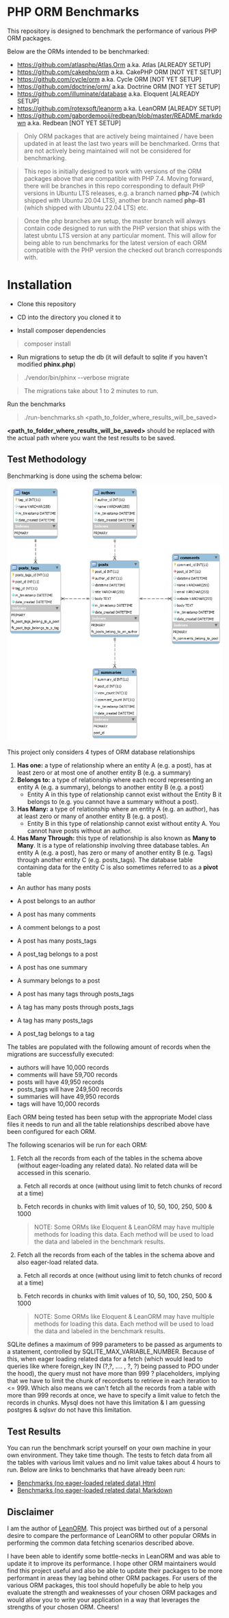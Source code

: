 # PHP ORM Benchmarks

This repository is designed to benchmark the performance of various PHP ORM packages.

Below are the ORMs intended to be benchmarked:

- https://github.com/atlasphp/Atlas.Orm a.ka. Atlas [ALREADY SETUP]
- https://github.com/cakephp/orm a.ka. CakePHP ORM [NOT YET SETUP]
- https://github.com/cycle/orm a.ka. Cycle ORM [NOT YET SETUP]
- https://github.com/doctrine/orm/ a.ka. Doctrine ORM [NOT YET SETUP]
- https://github.com/illuminate/database a.ka. Eloquent [ALREADY SETUP]
- https://github.com/rotexsoft/leanorm a.ka. LeanORM [ALREADY SETUP]
- https://github.com/gabordemooij/redbean/blob/master/README.markdown a.ka. Redbean [NOT YET SETUP]

> Only ORM packages that are actively being maintained / have been 
updated in at least the last two years will be benchmarked. Orms that are not
actively being maintained will not be considered for benchmarking.

> This repo is initially designed to work with versions of the ORM packages
above that are compatible with PHP 7.4. Moving forward, there will be branches 
in this repo corresponding to default PHP versions in Ubuntu LTS releases, e.g. 
a branch named **php-74** (which shipped with Ubuntu 20.04 LTS), another branch
named **php-81** (which shipped with Ubuntu 22.04 LTS) etc. 

> Once the php branches are setup, the master branch will always contain code 
designed to run with the PHP version that ships with the latest ubntu LTS version 
at any particular moment. This will allow for being able to run benchmarks for the 
latest version of each ORM compatible with the PHP version the checked out branch 
corresponds with.


# Installation

- Clone this repository

- CD into the directory you cloned it to

- Install composer dependencies
>composer install

- Run migrations to setup the db (it will default to sqlite if you haven't modified **phinx.php**)
>./vendor/bin/phinx --verbose migrate

> The migrations take about 1 to 2 minutes to run.

Run the benchmarks

> ./run-benchmarks.sh <path_to_folder_where_results_will_be_saved>

**<path_to_folder_where_results_will_be_saved>** should be replaced with the actual path where you want the test results to be saved.

## Test Methodology

Benchmarking is done using the schema below:

![Blog Schema](blog-db.png)

This project only considers 4 types of ORM database relationships
1. **Has one:** a type of relationship where an entity A (e.g. a post), has at least zero or at most one of another entity B (e.g. a summary)
2. **Belongs to:** a type of relationship where each record representing an entity A (e.g. a summary), belongs to another entity B (e.g. a post)
    - Entity A in this type of relationship cannot exist without the Entity B it belongs to (e.g. you cannot have a summary without a post).
3. **Has Many:** a type of relationship where an entity A (e.g. an author),  has at least zero or many of another entity B (e.g. a post). 
    - Entity B in this type of relationship cannot exist without entity A. You cannot have posts without an author.
4. **Has Many Through:** this type of relationship is also known as **Many to Many**. It is a type of relationship involving three database tables. An entity A (e.g. a post), has zero or many of another entity B (e.g. Tags) through another entity C (e.g. posts_tags). The database table containing data for the entity C is also sometimes referred to as a **pivot** table

- An author has many posts
- A post belongs to an author

- A post has many comments
- A comment belongs to a post

- A post has many posts_tags
- A post_tag belongs to a post

- A post has one summary
- A summary belongs to a post

- A post has many tags through posts_tags
- A tag has many posts through posts_tags

- A tag has many posts_tags
- A post_tag belongs to a tag

The tables are populated with the following amount of records when the migrations are successfully executed:

- authors will have 10,000 records
- comments will have 59,700 records
- posts will have 49,950 records
- posts_tags will have 249,500 records
- summaries will have 49,950 records
- tags will have 10,000 records

Each ORM being tested has been setup with the appropriate Model class files it 
needs to run and all the table relationships described above have been configured 
for each ORM.

The following scenarios will be run for each ORM:

1. Fetch all the records from each of the tables in the schema above 
(without eager-loading any related data). No related data will be 
accessed in this scenario.

    a. Fetch all records at once (without using limit to fetch chunks of record at a time)

    b. Fetch records in chunks with limit values of 10, 50, 100, 250, 500 & 1000 
    > NOTE: Some ORMs like Eloquent & LeanORM may have multiple methods for loading this data. Each method will be used to load the data and labeled in the benchmark results.

2. Fetch all the records from each of the tables in the schema above 
and also eager-load related data.

    a. Fetch all records at once (without using limit to fetch chunks of record at a time)
    
    b. Fetch records in chunks with limit values of 10, 50, 100, 250, 500 & 1000 
    > NOTE: Some ORMs like Eloquent & LeanORM may have multiple methods for loading this data. Each method will be used to load the data and labeled in the benchmark results.


SQLite defines a maximum of 999 parameters to be passed as arguments to a 
statement, controlled by SQLITE_MAX_VARIABLE_NUMBER. Because of this, when
eager loading related data for a fetch (which would lead to queries like
where foreign_key IN (?,?, .... , ?, ?) being passed to PDO under the hood),
the query must not have more than 999 ? placeholders, implying that we have 
to limit the chunk of recordsets to retrieve in each iteration to <= 999. 
Which also means we can't fetch all the records from a table with more than
999 records at once, we have to specify a limit value to fetch the records
in chunks. Mysql does not have this limitation & I am guessing postgres & sqlsvr do not
have this limitation.

## Test Results
You can run the benchmark script yourself on your own machine in your own environment. They take time though. The tests to fetch data from all the tables with various limit values and no limit value takes about 4 hours to run. Below are links to benchmarks that have already been run:

* [Benchmarks (no eager-loaded related data) Html](./benchmark-results/LATEST_RESULTS_NO_EAGER.html)
* [Benchmarks (no eager-loaded related data) Markdown](./benchmark-results/LATEST_RESULTS_NO_EAGER.md)


## Disclaimer

I am the author of [LeanORM](https://github.com/rotexsoft/leanorm). This project 
was birthed out of a personal desire to compare the performance of LeanORM to 
other popular ORMs in performing the common data fetching scenarios described above. 

I have been able to identify some bottle-necks in LeanORM and was able to update 
it to improve its performance. I hope other ORM maintainers would find this project 
useful and also be able to update their packages to be more performant in areas they 
lag behind other ORM packages. For users of the various ORM packages, this tool should 
hopefully be able to help you evaluate the strength and weaknesses of your chosen ORM 
packages and would allow you to write your application in a way that leverages the 
strengths of your chosen ORM. Cheers!